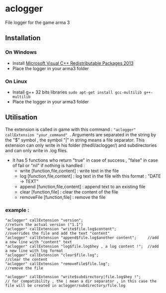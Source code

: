 # aclogger
File logger for the game arma 3

## Installation

### On Windows
- Install [Microsoft Visual C++ Redistributable Packages 2013](https://www.microsoft.com/en-us/download/details.aspx?id=40784)
- Place the logger in your arma3 folder

### On Linux
- Install g++ 32 bits libraries ``` sudo apt-get install gcc-multilib g++-multilib ```
- Place the logger in your arma3 folder

## Utilisation

The extension is called in game with this command : ```"aclogger" callExtension "your_command" ```.
Arguments are separated in the string by the "$" symbol , the symbol "|" in string means a file separator.
This extension can only write in his folder (thedll/aclogger/) and subdirectories and can only write in .log files.

- It has 5 functions who return "true" in case of success , "false" in case of fail or "nil" if nothing is handled :
  - write [function,file,content] : write text in the file
  - log [function,file,content] : log text in the file with this format : "DATE -> TEXT"
  - append [function,file,content] : append text to an existing file
  - clear [function,file] : clear the content of the file
  - removeFile [function,file] : remove the file

### example :
```sqf
"aclogger" callExtension "version";                             //return the actual version ("1.1")
"aclogger" callExtension "write$file.log$content";              //overrides the file and add the text "content"
"aclogger" callExtension "append$file.log$another content";     //add a new line with "content" text
"aclogger" callExtension "log$file.log$hey , a log content !";  //add a new line with log format
"aclogger" callExtension "clear$file.log";                      //clear the content
"aclogger" callExtension "removeFile$file.log";                 //remove the file

"aclogger" callExtension "write$subdirectory|file.log$hey !"; 
// for compatibility , the | mean a dir separator , in this case the file will be created in aclogger/subdirectory/file.log
```

